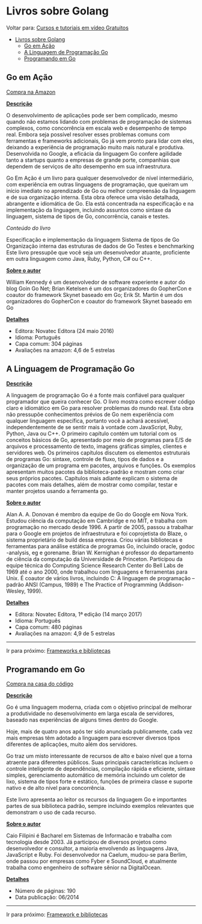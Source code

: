 # Livros sobre Golang
Voltar para: [Cursos e tutoriais em vídeo Gratuitos](../free-videos-references/README.md)

- [Livros sobre Golang](#livros-sobre-golang)
  - [Go em Ação](#go-em-ação)
  - [A Linguagem de Programação Go](#a-linguagem-de-programação-go)
  - [Programando em Go](#programando-em-go)


## Go em Ação
[Compra na Amazon](https://www.amazon.com.br/Go-em-A%C3%A7%C3%A3o-William-Kennedy/dp/8575225065)

**<u>Descrição</u>**

O desenvolvimento de aplicações pode ser bem complicado, mesmo quando não estamos lidando com problemas de programação de sistemas complexos, como concorrência em escala web e desempenho de tempo real. Embora seja possível resolver esses problemas comuns com ferramentas e frameworks adicionais, Go já vem pronto para lidar com eles, deixando a experiência de programação muito mais natural e produtiva. Desenvolvida no Google, a eficácia da linguagem Go confere agilidade tanto a startups quanto a empresas de grande porte, companhias que dependem de serviços de alto desempenho em sua infraestrutura.

Go Em Ação é um livro para qualquer desenvolvedor de nível intermediário, com experiência em outras linguagens de programação, que queiram um início imediato no aprendizado de Go ou melhor compreensão da linguagem e de sua organização interna. Esta obra oferece uma visão detalhada, abrangente e idiomática de Go. Ela está concentrada na especificação e na implementação da linguagem, incluindo assuntos como sintaxe da linguagem, sistema de tipos de Go, concorrência, canais e testes.

_Conteúdo do livro_

Especificação e implementação da linguagem
Sistema de tipos de Go
Organização interna das estruturas de dados de Go
Testes e benchmarking
Este livro pressupõe que você seja um desenvolvedor atuante, proficiente em outra linguagem como Java, Ruby, Python, C# ou C++.

**<u>Sobre o autor</u>**

William Kennedy é um desenvolvedor de software experiente e autor do blog Goin Go Net; Brian Ketelsen é um dos organizadores do GopherCon e coautor do framework Skynet baseado em Go; Erik St. Martin é um dos organizadores do GopherCon e coautor do framework Skynet baseado em Go

**<u>Detalhes</u>**

* Editora: Novatec Editora (24 maio 2016)
* Idioma: Português
* Capa comum: 304 páginas
* Avaliações na amazon: 4,6 de 5 estrelas 

## A Linguagem de Programação Go

**<u>Descrição</u>**   

A linguagem de programação Go é a fonte mais confiável para qualquer programador que queira conhecer Go. O livro mostra como escrever código claro e idiomático em Go para resolver problemas do mundo real. Esta obra não pressupõe conhecimentos prévios de Go nem experiência com qualquer linguagem específica, portanto você a achará acessível, independentemente de se sentir mais à vontade com JavaScript, Ruby, Python, Java ou C++.
O primeiro capítulo contém um tutorial com os conceitos básicos de Go, apresentado por meio de programas para E/S de arquivos e processamento de texto, imagens gráficas simples, clientes e servidores web.
Os primeiros capítulos discutem os elementos estruturais de programas Go: sintaxe, controle de fluxo, tipos de dados e a organização de um programa em pacotes, arquivos e funções. Os exemplos apresentam muitos pacotes da biblioteca-padrão e mostram como criar seus próprios pacotes. Capítulos mais adiante explicam o sistema de pacotes com mais detalhes, além de mostrar como compilar, testar e manter projetos usando a ferramenta go.

**<u>Sobre o autor</u>**   

Alan A. A. Donovan é membro da equipe de Go do Google em Nova York. Estudou ciência da computação em Cambridge e no MIT, e trabalha com programação no mercado desde 1996. A partir de 2005, passou a trabalhar para o Google em projetos de infraestrutura e foi coprojetista do Blaze, o sistema proprietário de build dessa empresa. Criou várias bibliotecas e ferramentas para análise estática de programas Go, incluindo oracle, godoc -analysis, eg e gorename. Brian W. Kernighan é professor do departamento de ciência da computação da Universidade de Princeton. Participou da equipe técnica do Computing Science Research Center do Bell Labs de 1969 até o ano 2000, onde trabalhou com linguagens e ferramentas para Unix. É coautor de vários livros, incluindo C: A linguagem de programação – padrão ANSI (Campus, 1989) e The Practice of Programming (Addison-Wesley, 1999).

**<u>Detalhes</u>**

* Editora: Novatec Editora, 1ª edição (14 março 2017)
* Idioma: Português
* Capa comum: 480 páginas
* Avaliações na amazon: 4,9 de 5 estrelas  


---

Ir para próximo: [Frameworks e bibliotecas](../frameworks-and-libraries/README.md)

## Programando em Go   

[Compra na casa do código](https://www.casadocodigo.com.br/products/livro-google-go?_pos=1&_sid=846dbd1e4&_ss=r)

**<u>Descrição</u>**  

Go é uma linguagem moderna, criada com o objetivo principal de melhorar a produtividade no desenvolvimento em larga escala de servidores, baseado nas experiências de alguns times dentro do Google.

Hoje, mais de quatro anos após ter sido anunciada publicamente, cada vez mais empresas têm adotado a linguagem para escrever diversos tipos diferentes de aplicações, muito além dos servidores.

Go traz um misto interessante de recursos de alto e baixo nível que a torna atraente para diferentes públicos. Suas principais características incluem o controle inteligente de dependências, compilação rápida e eficiente, sintaxe simples, gerenciamento automático de memória incluindo um coletor de lixo, sistema de tipos forte e estático, funções de primeira classe e suporte nativo e de alto nível para concorrência.

Este livro apresenta ao leitor os recursos da linguagem Go e importantes partes de sua biblioteca padrão, sempre incluindo exemplos relevantes que demonstram o uso de cada recurso.

**<u>Sobre o autor</u>**  

Caio Filipini é Bacharel em Sistemas de Informacão e trabalha com tecnologia desde 2003. Já participou de diversos projetos como desenvolvedor e consultor, a maioria envolvendo as linguagens Java, JavaScript e Ruby. Foi desenvolvedor na Caelum, mudou-se para Berlim, onde passou por empresas como Fyber e SoundCloud, e atualmente trabalha como engenheiro de software sênior na DigitalOcean.

**<u>Detalhes</u>**

* Número de páginas: 190
* Data publicação: 06/2014

---

Ir para próximo: [Framework e bibliotecas](../frameworks-and-libraries/README.md)